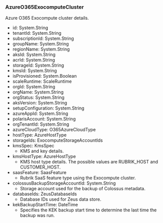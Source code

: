 ### AzureO365ExocomputeCluster
Azure O365 Exocompute cluster details.

- id: System.String
- tenantId: System.String
- subscriptionId: System.String
- groupName: System.String
- regionName: System.String
- aksId: System.String
- acrId: System.String
- storageId: System.String
- kmsId: System.String
- isProvisioned: System.Boolean
- scaleRuntime: ScaleRuntime
- orgId: System.String
- orgName: System.String
- orgStatus: System.String
- aksVersion: System.String
- setupConfiguration: System.String
- azureAppId: System.String
- polarisAccount: System.String
- orgTenantId: System.String
- azureCloudType: O365AzureCloudType
- hostType: AzureHostType
- storageIds: ExocomputeStorageAccountIds
- kmsSpec: KmsSpec
  - KMS and key details.
- kmsHostType: AzureHostType
  - KMS host type details. The possible values are RUBRIK_HOST and CUSTOMER_HOST.
- saasFeature: SaasFeature
  - Rubrik SaaS feature type using the Exocompute cluster.
- colossusBackupStorageAccountId: System.String
  - Storage account used for the backup of Colossus metadata.
- databaseIds: ZeusDatabaseIds
  - Database IDs used for Zeus data store.
- kekBackupStartTime: DateTime
  - Specifies the KEK backup start time to determine the last time the backup was run.
